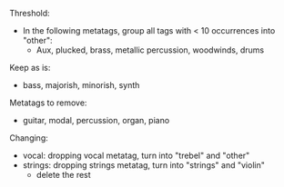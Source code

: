 Threshold:
- In the following metatags, group all tags with < 10 occurrences into "other":
    - Aux, plucked, brass, metallic percussion, woodwinds, drums

Keep as is:
- bass, majorish, minorish, synth

Metatags to remove:
- guitar, modal, percussion, organ, piano

Changing:
- vocal: dropping vocal metatag, turn into "trebel" and "other"
- strings: dropping strings metatag, turn into "strings" and "violin"
    - delete the rest

